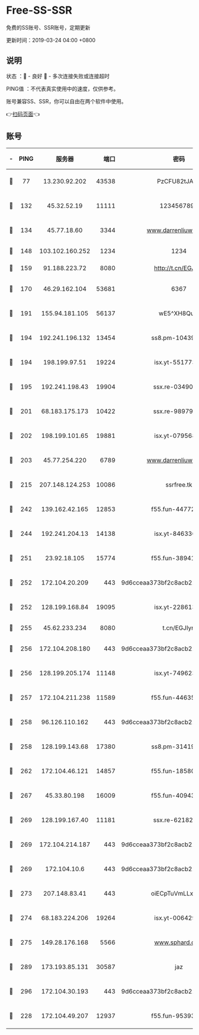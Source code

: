# Free-SS-SSR

免费的SS账号、SSR账号，定期更新

更新时间：2019-03-24 04:00 +0800

## 说明

状态     ：🙂 - 良好 🙁 - 多次连接失败或连接超时

PING值   ：不代表真实使用中的速度，仅供参考。

账号兼容SS、SSR，你可以自由在两个软件中使用。

👉[扫码页面](https://liesauer.github.io/Free-SS-SSR/)👈

## 账号

|-|PING|服务器|端口|密码|加密方式|区域|
|:----:|:----:|:-----:|-----:|:----:|:----:|:----:|
|🙂|77|13.230.92.202|43538|PzCFU82tJAdZ|aes-256-cfb|JP|
|🙂|132|45.32.52.19|11111|1234567890|aes-256-cfb|JP|
|🙂|134|45.77.18.60|3344|www.darrenliuwei.com|aes-256-cfb|JP|
|🙂|148|103.102.160.252|1234|1234|rc4-md5|JP|
|🙂|159|91.188.223.72|8080|http://t.cn/EGJIyrl|rc4-md5|RU|
|🙂|170|46.29.162.104|53681|6367|aes-128-ctr|RU|
|🙂|191|155.94.181.105|56137|wE5^XH8Quw|aes-256-cfb|US|
|🙂|194|192.241.196.132|13454|ss8.pm-10439574|aes-256-cfb|US|
|🙂|194|198.199.97.51|19224|isx.yt-55177306|aes-256-cfb|US|
|🙂|195|192.241.198.43|19904|ssx.re-03490817|aes-256-cfb|US|
|🙂|201|68.183.175.173|10422|ssx.re-98979654|aes-256-cfb|US|
|🙂|202|198.199.101.65|19881|isx.yt-07956810|aes-256-cfb|US|
|🙂|203|45.77.254.220|6789|www.darrenliuwei.com|aes-256-cfb|SG|
|🙂|215|207.148.124.253|10086|ssrfree.tk|aes-256-cfb|SG|
|🙂|242|139.162.42.165|12853|f55.fun-44772761|aes-256-cfb|SG|
|🙂|244|192.241.204.13|14138|isx.yt-84633628|aes-256-cfb|US|
|🙂|251|23.92.18.105|15774|f55.fun-38941724|aes-256-cfb|US|
|🙂|252|172.104.20.209|443|9d6cceaa373bf2c8acb22e60b6a58be6|aes-256-cfb|US|
|🙂|252|128.199.168.84|19095|isx.yt-22861351|aes-256-cfb|SG|
|🙂|255|45.62.233.234|8080|t.cn/EGJIyrl|rc4-md5|CA|
|🙂|256|172.104.208.180|443|9d6cceaa373bf2c8acb22e60b6a58be6|aes-256-cfb|US|
|🙂|256|128.199.205.174|11148|isx.yt-74962394|aes-256-cfb|SG|
|🙂|257|172.104.211.238|11589|f55.fun-44635800|aes-256-cfb|US|
|🙂|258|96.126.110.162|443|9d6cceaa373bf2c8acb22e60b6a58be6|aes-256-cfb|US|
|🙂|258|128.199.143.68|17380|ss8.pm-31419663|aes-256-cfb|SG|
|🙂|262|172.104.46.121|14857|f55.fun-18580153|aes-256-cfb|SG|
|🙂|267|45.33.80.198|16009|f55.fun-40943567|aes-256-cfb|US|
|🙂|269|128.199.167.40|11181|ssx.re-62182209|aes-256-cfb|SG|
|🙂|269|172.104.214.187|443|9d6cceaa373bf2c8acb22e60b6a58be6|aes-256-cfb|US|
|🙂|269|172.104.10.6|443|9d6cceaa373bf2c8acb22e60b6a58be6|aes-256-cfb|US|
|🙂|273|207.148.83.41|443|oiECpTuVmLLxk4Ts|aes-256-cfb|AU|
|🙂|274|68.183.224.206|19264|isx.yt-00642976|aes-256-cfb|SG|
|🙂|275|149.28.176.168|5566|www.sphard.com|aes-256-cfb|AU|
|🙂|289|173.193.85.131|30587|jaz|aes-256-cfb|US|
|🙂|296|172.104.30.193|443|9d6cceaa373bf2c8acb22e60b6a58be6|aes-256-cfb|US|
|🙂|228|172.104.49.207|12937|f55.fun-95393089|aes-256-cfb|SG|
